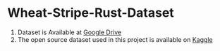 # Wheat-Stripe-Rust-Dataset
1. Dataset is Available at [Google Drive](https://drive.google.com/drive/folders/0B2UefQU-Rq86fjNEdEg5bEs5UmNkR0dLQzdVTjNiZ2tYWXduQ3hHdmZ2Z21QUnhuM1Rhb2c?resourcekey=0-_BHS0j3ZhybuyW10PdZPhg&usp=drive_link)
2. The open source dataset used in this project is available on [Kaggle](https://www.kaggle.com/datasets/tolgahayit/yellowrust19-yellow-rust-disease-in-wheat)
